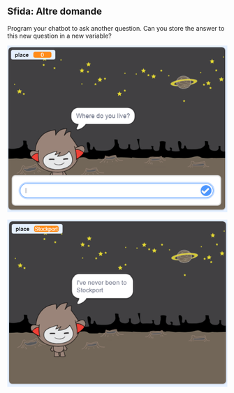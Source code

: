## Sfida: Altre domande

Program your chatbot to ask another question. Can you store the answer to this new question in a new variable?

![Altre domande](images/chatbot-question1.png)

![Altre domande](images/chatbot-question2.png)